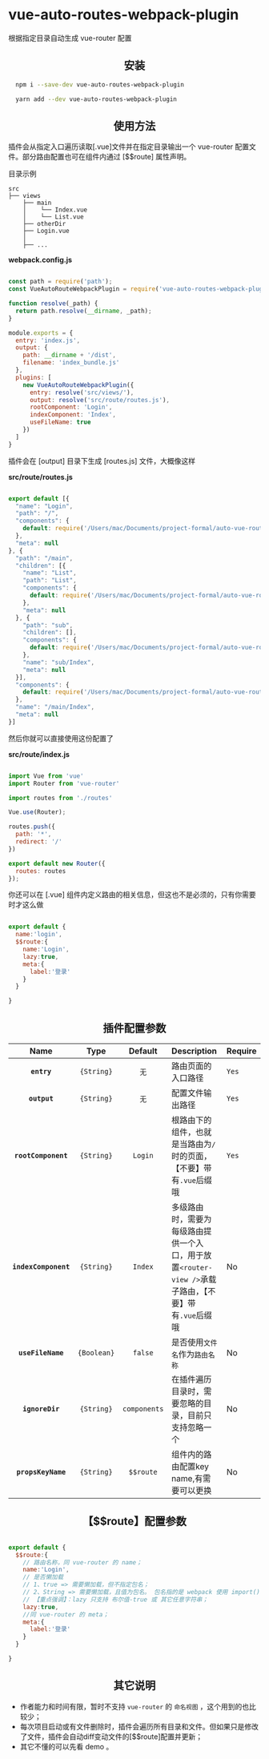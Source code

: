 # vue-auto-routes-webpack-plugin
根据指定目录自动生成 vue-router 配置


<h2 align="center">安装</h2>

```bash
  npm i --save-dev vue-auto-routes-webpack-plugin
```

```bash
  yarn add --dev vue-auto-routes-webpack-plugin
```

<h2 align="center">使用方法</h2>

插件会从指定入口遍历读取[.vue]文件并在指定目录输出一个 vue-router 配置文件。部分路由配置也可在组件内通过 [$$route] 属性声明。

目录示例

```
src
├── views
    ├── main
    │    └── Index.vue
    │    └── List.vue
    ├── otherDir
    ├── Login.vue  
    │
    ├── ...

```

**webpack.config.js**
```js

const path = require('path');
const VueAutoRouteWebpackPlugin = require('vue-auto-routes-webpack-plugin')

function resolve(_path) {
  return path.resolve(__dirname, _path);
}

module.exports = {
  entry: 'index.js',
  output: {
    path: __dirname + '/dist',
    filename: 'index_bundle.js'
  },
  plugins: [
    new VueAutoRouteWebpackPlugin({
      entry: resolve('src/views/'),
      output: resolve('src/route/routes.js'),
      rootComponent: 'Login',
      indexComponent: 'Index',
      useFileName: true
    })
  ]
}

```
插件会在 [output] 目录下生成 [routes.js] 文件，大概像这样

**src/route/routes.js**
```js

export default [{
  "name": "Login",
  "path": "/",
  "components": {
    default: require('/Users/mac/Documents/project-formal/auto-vue-router/src/views/Login.vue').default
  },
  "meta": null
}, {
  "path": "/main",
  "children": [{
    "name": "List",
    "path": "List",
    "components": {
      default: require('/Users/mac/Documents/project-formal/auto-vue-router/src/views/main/List.vue').default
    },
    "meta": null
  }, {
    "path": "sub",
    "children": [],
    "components": {
      default: require('/Users/mac/Documents/project-formal/auto-vue-router/src/views/main/sub/Index.vue').default
    },
    "name": "sub/Index",
    "meta": null
  }],
  "components": {
    default: require('/Users/mac/Documents/project-formal/auto-vue-router/src/views/main/Index.vue').default
  },
  "name": "/main/Index",
  "meta": null
}]

```

然后你就可以直接使用这份配置了

**src/route/index.js**
```js

import Vue from 'vue'
import Router from 'vue-router'

import routes from './routes'

Vue.use(Router);

routes.push({
  path: '*',
  redirect: '/'
})

export default new Router({
  routes: routes
});

```

你还可以在 [.vue] 组件内定义路由的相关信息，但这也不是必须的，只有你需要时才这么做

```js

export default {
  name:'login',
  $$route:{
    name:'Login',
    lazy:true,
    meta:{
      label:'登录'
    }
  }

}

```

<h2 align="center">插件配置参数</h2>

|Name|Type|Default|Description|Require|
|:--:|:--:|:-----:|:----------|:--|
|**`entry`**|`{String}`|`无`|路由页面的入口路径|`Yes`|
|**`output`**|`{String}`|`无`|配置文件输出路径|`Yes`|
|**`rootComponent`**|`{String}`|`Login`|根路由下的组件，也就是当路由为`/`时的页面，【不要】带有`.vue`后缀哦|`Yes`|
|**`indexComponent`**|`{String}`|`Index`|多级路由时，需要为每级路由提供一个入口，用于放置`<router-view />`承载子路由，【不要】带有`.vue`后缀哦|No|
|**`useFileName`**|`{Boolean}`|`false`|是否使用`文件名`作为`路由名称`|No|
|**`ignoreDir`**|`{String}`|`components`|在插件遍历目录时，需要忽略的目录，目前只支持忽略一个|No|
|**`propsKeyName`**|`{String}`|`$$route`|组件内的路由配置key name,有需要可以更换|No|


<h2 align="center">【$$route】配置参数</h2>

```js

export default {
  $$route:{
    // 路由名称，同 vue-router 的 name；
    name:'Login',
    // 是否懒加载
    // 1、true => 需要懒加载，但不指定包名；  
    // 2、String => 需要懒加载，且值为包名。 包名指的是 webpack 使用 import() 分包加载时需要配置的 [webpackChunkName]；
    // 【重点强调】：lazy 只支持 布尔值-true 或 其它任意字符串；
    lazy:true,
    //同 vue-router 的 meta；
    meta:{
      label:'登录'
    }
  }

}


```

<h2 align="center">其它说明</h2>

- 作者能力和时间有限，暂时不支持 `vue-router` 的 `命名视图` ，这个用到的也比较少；
- 每次项目启动或有文件删除时，插件会遍历所有目录和文件。但如果只是修改了文件，插件会自动diff变动文件的[$$route]配置并更新；
- 其它不懂的可以先看 demo 。





